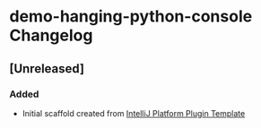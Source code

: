 <!-- Keep a Changelog guide -> https://keepachangelog.com -->

# demo-hanging-python-console Changelog

## [Unreleased]
### Added
- Initial scaffold created from [IntelliJ Platform Plugin Template](https://github.com/JetBrains/intellij-platform-plugin-template)
